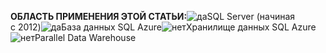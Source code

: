 <Token>**ОБЛАСТЬ ПРИМЕНЕНИЯ ЭТОЙ СТАТЬИ:**![да](../includes/media/yes.png)SQL Server (начиная с 2012)![да](../includes/media/yes.png)База данных SQL Azure![нет](../includes/media/no.png)Хранилище данных SQL Azure![нет](../includes/media/no.png)Parallel Data Warehouse </Token>